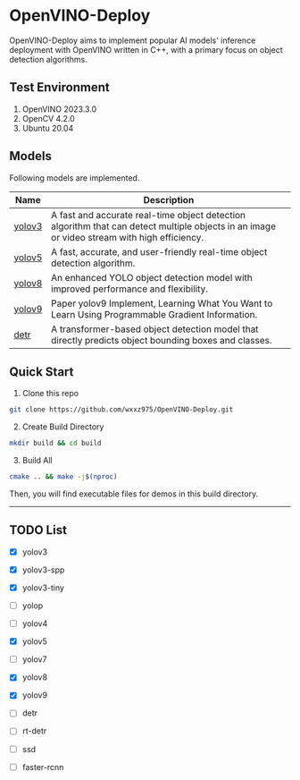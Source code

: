 # OpenVINO-Deploy

OpenVINO-Deploy aims to implement popular AI models' inference deployment with OpenVINO written in C++, with a primary focus on object detection algorithms.

## Test Environment

1. OpenVINO 2023.3.0
2. OpenCV 4.2.0
3. Ubuntu 20.04

## Models

Following models are implemented.

|Name | Description|
|-|-|
|[yolov3](./yolov3/)| A fast and accurate real-time object detection algorithm that can detect multiple objects in an image or video stream with high efficiency.|
|[yolov5](./yolov5/)| A fast, accurate, and user-friendly real-time object detection algorithm.|
|[yolov8](./yolov8/)| An enhanced YOLO object detection model with improved performance and flexibility.|
|[yolov9](./yolov9/)| Paper yolov9 Implement, Learning What You Want to Learn Using Programmable Gradient Information.|
|[detr](./detr/)| A transformer-based object detection model that directly predicts object bounding boxes and classes.|


## Quick Start

1. Clone this repo

```bash
git clone https://github.com/wxxz975/OpenVINO-Deploy.git
```

2. Create Build Directory

```bash
mkdir build && cd build
```
3. Build All
```bash
cmake .. && make -j$(nproc)
```

Then, you will find executable files for demos in this build directory.

---



## TODO List

- [x] yolov3
- [x] yolov3-spp
- [x] yolov3-tiny
- [ ] yolop
- [ ] yolov4
- [x] yolov5
- [ ] yolov7
- [x] yolov8
- [x] yolov9
- [ ] detr
- [ ] rt-detr
- [ ] ssd
- [ ] faster-rcnn

